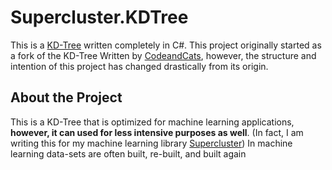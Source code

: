 # Supercluster.KDTree
This is a [KD-Tree](https://en.wikipedia.org/wiki/K-d_tree) written completely in C#.  This project originally 
started as a fork of the KD-Tree Written by [CodeandCats](https://github.com/codeandcats), however, the 
structure and intention of this project has changed drastically from its origin. 

## About the Project

This is a KD-Tree that is optimized for machine learning applications, **however, it can used for less intensive purposes as well**. (In fact, I am writing this for my machine learning library [Supercluster](https://github.com/MathFerret1013/Supercluster)) In machine learning data-sets
 are often built, re-built, and built again
